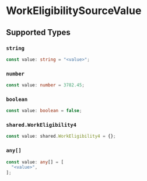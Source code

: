 # WorkEligibilitySourceValue


## Supported Types

### `string`

```typescript
const value: string = "<value>";
```

### `number`

```typescript
const value: number = 3782.45;
```

### `boolean`

```typescript
const value: boolean = false;
```

### `shared.WorkEligibility4`

```typescript
const value: shared.WorkEligibility4 = {};
```

### `any[]`

```typescript
const value: any[] = [
  "<value>",
];
```

